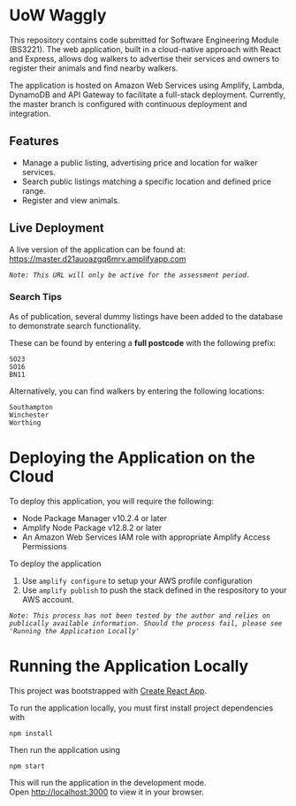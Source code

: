 # UoW Waggly

This repository contains code submitted for Software Engineering Module (BS3221). The web application, built in a cloud-native approach with React and Express, allows dog walkers to advertise their services and owners to register their animals and find nearby walkers.

The application is hosted on Amazon Web Services using Amplify, Lambda, DynamoDB and API Gateway to facilitate a full-stack deployment. Currently, the master branch is configured with continuous deployment and integration.

## Features

* Manage a public listing, advertising price and location for walker services.
* Search public listings matching a specific location and defined price range.
* Register and view animals.

## Live Deployment

A live version of the application can be found at:\
https://master.d21auoazgq6mrv.amplifyapp.com

*```Note: This URL will only be active for the assessment period. ```*

### Search Tips

As of publication, several dummy listings have been added to the database to demonstrate search functionality.

These can be found by entering a **full postcode** with the following prefix:
```
SO23
SO16
BN11
```

Alternatively, you can find walkers by entering the following locations:
```
Southampton
Winchester
Worthing
```

# Deploying the Application on the Cloud

To deploy this application, you will require the following:

* Node Package Manager v10.2.4 or later
* Amplify Node Package v12.8.2 or later
* An Amazon Web Services IAM role with appropriate Amplify Access Permissions

To deploy the application 

1. Use `amplify configure` to setup your AWS profile configuration
2. Use `amplify publish` to push the stack defined in the respository to your AWS account.

*`Note: This process has not been tested by the author and relies on publically available information. Should the process fail, please see 'Running the Application Locally'`*

# Running the Application Locally

This project was bootstrapped with [Create React App](https://github.com/facebook/create-react-app).

To run the application locally, you must first install project dependencies with

`npm install`

Then run the application using

`npm start`

This will run the application in the development mode.\
Open [http://localhost:3000](http://localhost:3000) to view it in your browser.
